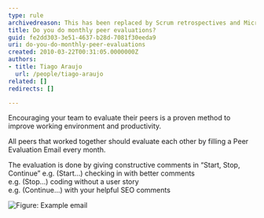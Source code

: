 ```yaml
---
type: rule
archivedreason: This has been replaced by Scrum retrospectives and Microsoft Forms surveys
title: Do you do monthly peer evaluations?
guid: fe2dd303-3e51-4637-b28d-7081f30eeda9
uri: do-you-do-monthly-peer-evaluations
created: 2010-03-22T00:31:05.0000000Z
authors:
- title: Tiago Araujo
  url: /people/tiago-araujo
related: []
redirects: []

---
```


Encouraging your team to evaluate their peers is a proven method to improve working environment and productivity.  

<!--endintro-->

All peers that worked together should evaluate each other by filling a Peer Evaluation Email every month.

The evaluation is done by giving constructive comments in “Start, Stop, Continue”
 e.g. (Start...) checking in with better comments  
 e.g. (Stop...) coding without a user story   
 e.g. (Continue...) with your helpful SEO comments

![Figure: Example email](PeerEvaluation.png)

